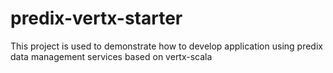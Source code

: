 # predix-vertx-starter

This project is used to demonstrate how to develop application using predix data management services based on vertx-scala
 
 